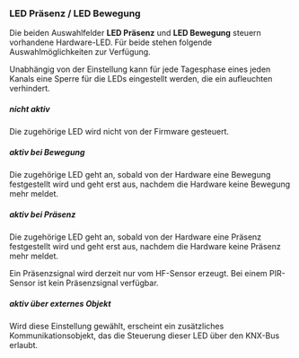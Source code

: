 ﻿### **LED Präsenz / LED Bewegung**

Die beiden Auswahlfelder **LED Präsenz** und **LED Bewegung** steuern vorhandene Hardware-LED. Für beide stehen folgende Auswahlmöglichkeiten zur Verfügung.

Unabhängig von der Einstellung kann für jede Tagesphase eines jeden Kanals eine Sperre für die LEDs eingestellt werden, die ein aufleuchten verhindert.

##### **nicht aktiv**

Die zugehörige LED wird nicht von der Firmware gesteuert.

##### **aktiv bei Bewegung**

Die zugehörige LED geht an, sobald von der Hardware eine Bewegung festgestellt wird und geht erst aus, nachdem die Hardware keine Bewegung mehr meldet.

##### **aktiv bei Präsenz**

Die zugehörige LED geht an, sobald von der Hardware eine Präsenz festgestellt wird und geht erst aus, nachdem die Hardware keine Präsenz mehr meldet.

Ein Präsenzsignal wird derzeit nur vom HF-Sensor erzeugt. Bei einem PIR-Sensor ist kein Präsenzsignal verfügbar.

##### **aktiv über externes Objekt**

Wird diese Einstellung gewählt, erscheint ein zusätzliches Kommunikationsobjekt, das die Steuerung dieser LED über den KNX-Bus erlaubt.

